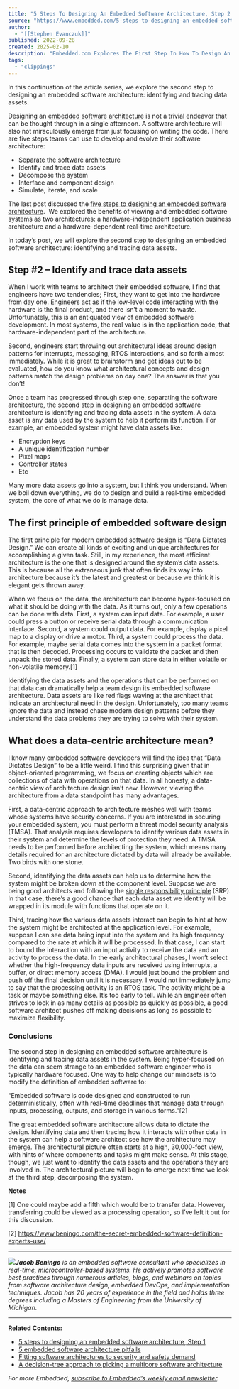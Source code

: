 ```yaml
---
title: "5 Steps To Designing An Embedded Software Architecture, Step 2 - Embedded"
source: "https://www.embedded.com/5-steps-to-designing-an-embedded-software-architecture-step-2/"
author:
  - "[[Stephen Evanczuk]]"
published: 2022-09-28
created: 2025-02-10
description: "Embedded.com Explores The First Step In How To Design An Embedded Software Architecture - Identify & Trace Data Assets. Visit To Learn More."
tags:
  - "clippings"
---
```

In this continuation of the article series, we explore the second step to designing an embedded software architecture: identifying and tracing data assets.

Designing an [embedded software architecture](https://www.embedded.com/embedded/firmware-architecture-in-five-easy-steps/) is not a trivial endeavor that can be thought through in a single afternoon. A software architecture will also not miraculously emerge from just focusing on writing the code. There are five steps teams can use to develop and evolve their software architecture:

- [Separate the software architecture](https://www.embedded.com/embedded/5-steps-to-designing-an-embedded-software-architecture-step-1/)
- Identify and trace data assets
- Decompose the system
- Interface and component design
- Simulate, iterate, and scale

The last post discussed the [five steps to designing an embedded software architecture](https://www.embedded.com/embedded/5-steps-to-designing-an-embedded-software-architecture-step-1/).  We explored the benefits of viewing and embedded software systems as two architectures: a hardware-independent application business architecture and a hardware-dependent real-time architecture.

In today’s post, we will explore the second step to designing an embedded software architecture: identifying and tracing data assets.

## **Step #2 – Identify and trace data assets**

When I work with teams to architect their embedded software, I find that engineers have two tendencies; First, they want to get into the hardware from day one. Engineers act as if the low-level code interacting with the hardware is the final product, and there isn’t a moment to waste. Unfortunately, this is an antiquated view of embedded software development. In most systems, the real value is in the application code, that hardware-independent part of the architecture.

Second, engineers start throwing out architectural ideas around design patterns for interrupts, messaging, RTOS interactions, and so forth almost immediately. While it is great to brainstorm and get ideas out to be evaluated, how do you know what architectural concepts and design patterns match the design problems on day one? The answer is that you don’t!

Once a team has progressed through step one, separating the software architecture, the second step in designing an embedded software architecture is identifying and tracing data assets in the system. A data asset is any data used by the system to help it perform its function. For example, an embedded system might have data assets like:

- Encryption keys
- A unique identification number
- Pixel maps
- Controller states
- Etc

Many more data assets go into a system, but I think you understand. When we boil down everything, we do to design and build a real-time embedded system, the core of what we do is manage data.

## **The first principle of embedded software design**

The first principle for modern embedded software design is “Data Dictates Design.” We can create all kinds of exciting and unique architectures for accomplishing a given task. Still, in my experience, the most efficient architecture is the one that is designed around the system’s data assets. This is because all the extraneous junk that often finds its way into architecture because it’s the latest and greatest or because we think it is elegant gets thrown away.

When we focus on the data, the architecture can become hyper-focused on what it should be doing with the data. As it turns out, only a few operations can be done with data. First, a system can input data. For example, a user could press a button or receive serial data through a communication interface. Second, a system could output data. For example, display a pixel map to a display or drive a motor. Third, a system could process the data. For example, maybe serial data comes into the system in a packet format that is then decoded. Processing occurs to validate the packet and then unpack the stored data. Finally, a system can store data in either volatile or non-volatile memory.\[1\]

Identifying the data assets and the operations that can be performed on that data can dramatically help a team design its embedded software architecture. Data assets are like red flags waving at the architect that indicate an architectural need in the design. Unfortunately, too many teams ignore the data and instead chase modern design patterns before they understand the data problems they are trying to solve with their system.

## **What does a data-centric architecture mean?**

I know many embedded software developers will find the idea that “Data Dictates Design” to be a little weird. I find this surprising given that in object-oriented programming, we focus on creating objects which are collections of data with operations on that data. In all honesty, a data-centric view of architecture design isn’t new. However, viewing the architecture from a data standpoint has many advantages.

First, a data-centric approach to architecture meshes well with teams whose systems have security concerns. If you are interested in securing your embedded system, you must perform a threat model security analysis (TMSA). That analysis requires developers to identify various data assets in their system and determine the levels of protection they need. A TMSA needs to be performed before architecting the system, which means many details required for an architecture dictated by data will already be available. Two birds with one stone.

Second, identifying the data assets can help us to determine how the system might be broken down at the component level. Suppose we are being good architects and following the [single responsibility principle](https://en.wikipedia.org/wiki/Single-responsibility_principle) (SRP). In that case, there’s a good chance that each data asset we identity will be wrapped in its module with functions that operate on it.

Third, tracing how the various data assets interact can begin to hint at how the system might be architected at the application level. For example, suppose I can see data being input into the system and its high frequency compared to the rate at which it will be processed. In that case, I can start to bound the interaction with an input activity to receive the data and an activity to process the data. In the early architectural phases, I won’t select whether the high-frequency data inputs are received using interrupts, a buffer, or direct memory access (DMA). I would just bound the problem and push off the final decision until it is necessary. I would not immediately jump to say that the processing activity is an RTOS task. The activity might be a task or maybe something else. It’s too early to tell. While an engineer often strives to lock in as many details as possible as quickly as possible, a good software architect pushes off making decisions as long as possible to maximize flexibility.

### **Conclusions**

The second step in designing an embedded software architecture is identifying and tracing data assets in the system. Being hyper-focused on the data can seem strange to an embedded software engineer who is typically hardware focused. One way to help change our mindsets is to modify the definition of embedded software to:

“Embedded software is code designed and constructed to run deterministically, often with real-time deadlines that manage data through inputs, processing, outputs, and storage in various forms.”\[2\]

The great embedded software architecture allows data to dictate the design. Identifying data and then tracing how it interacts with other data in the system can help a software architect see how the architecture may emerge. The architectural picture often starts at a high, 30,000-foot view, with hints of where components and tasks might make sense. At this stage, though, we just want to identify the data assets and the operations they are involved in. The architectural picture will begin to emerge next time we look at the third step, decomposing the system.

**Notes**

\[1\] One could maybe add a fifth which would be to transfer data. However, transferring could be viewed as a processing operation, so I’ve left it out for this discussion.

\[2\] https://www.beningo.com/the-secret-embedded-software-definition-experts-use/

---

![](https://www.embedded.com/embedded/wp-content/uploads/sites/2/2022/05/EMB_Jacob_Beningo.jpg)***Jacob Beningo** is an embedded software consultant who specializes in real-time, microcontroller-based systems. He actively promotes software best practices through numerous articles, blogs, and webinars on topics from software architecture design, embedded DevOps, and implementation techniques. Jacob has 20 years of experience in the field and holds three degrees including a Masters of Engineering from the University of Michigan.*

---

**Related Contents:**

- [5 steps to designing an embedded software architecture, Step 1](https://www.embedded.com/embedded/5-steps-to-designing-an-embedded-software-architecture-step-1/)
- [5 embedded software architecture pitfalls](https://www.embedded.com/embedded/5-embedded-software-architecture-pitfalls/)
- [Fitting software architectures to security and safety demand](https://www.embedded.com/embedded/fitting-software-architectures-to-security-and-safety-demand/)
- [A decision-tree approach to picking a multicore software architecture](https://www.embedded.com/embedded/a-decision-tree-approach-to-picking-a-multicore-software-architecture/)

*For more Embedded, [subscribe to Embedded’s weekly email newsletter](https://aspencore.dragonforms.com/loading.do?omedasite=EmbeddedSubscribe).*